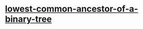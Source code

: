 # [lowest-common-ancestor-of-a-binary-tree](https://leetcode-cn.com/problems/lowest-common-ancestor-of-a-binary-tree)
